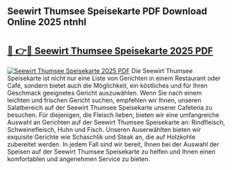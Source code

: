 ## Seewirt Thumsee Speisekarte PDF Download Online 2025 ntnhI

# <h2><a href="http://gc8s8ad.nevu.top/?p=Seewirt+Thumsee+Speisekarte">🔗 👉🔴 Seewirt Thumsee Speisekarte 2025 PDF</a></h2>

[![Seewirt Thumsee Speisekarte 2025 PDF](https://i.imgur.com/dBaPXMq.png)](http://gc8s8ad.nevu.top/?p=Seewirt+Thumsee+Speisekarte)
Die Seewirt Thumsee Speisekarte ist nicht nur eine Liste von Gerichten in einem Restaurant oder Café, sondern bietet auch die Möglichkeit, ein köstliches und für Ihren Geschmack geeignetes Gericht auszuwählen. Wenn Sie nach einem leichten und frischen Gericht suchen, empfehlen wir Ihnen, unseren Salatbereich auf der Seewirt Thumsee Speisekarte unserer Cafeteria zu besuchen. Für diejenigen, die Fleisch lieben, bieten wir eine umfangreiche Auswahl an Gerichten auf der Seewirt Thumsee Speisekarte an: Rindfleisch, Schweinefleisch, Huhn und Fisch. Unseren Auserwählten bieten wir exquisite Gerichte wie Schaschlik und Steak an, die auf Holzkohle zubereitet werden. In jedem Fall sind wir bereit, Ihnen bei der Auswahl der Speisen auf der Seewirt Thumsee Speisekarte zu helfen und Ihnen einen komfortablen und angenehmen Service zu bieten.
